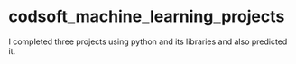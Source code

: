 # codsoft_machine_learning_projects
I completed three projects using python and its libraries and also predicted it.
